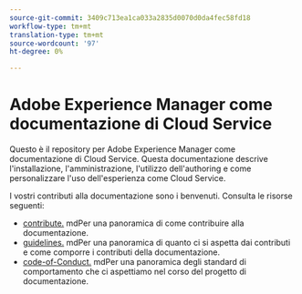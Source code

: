 ```yaml
---
source-git-commit: 3409c713ea1ca033a2835d0070d0da4fec58fd18
workflow-type: tm+mt
translation-type: tm+mt
source-wordcount: '97'
ht-degree: 0%

---
```

# Adobe Experience Manager come documentazione di Cloud Service

Questo è il repository per Adobe Experience Manager come documentazione di Cloud Service. Questa documentazione descrive l&#39;installazione, l&#39;amministrazione, l&#39;utilizzo dell&#39;authoring e come personalizzare l&#39;uso dell&#39;esperienza come Cloud Service.

I vostri contributi alla documentazione sono i benvenuti. Consulta le risorse seguenti:

* [contribute.](contributing.md) mdPer una panoramica di come contribuire alla documentazione.
* [guidelines.](guidelines.md) mdPer una panoramica di quanto ci si aspetta dai contributi e come comporre i contributi della documentazione.
* [code-of-Conduct.](code-of-conduct.md) mdPer una panoramica degli standard di comportamento che ci aspettiamo nel corso del progetto di documentazione.
